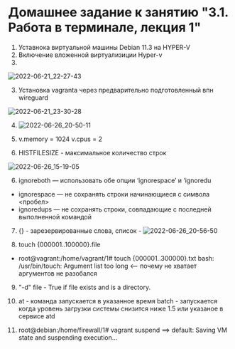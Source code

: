 # Домашнее задание к занятию "3.1. Работа в терминале, лекция 1"

1. Уставнока виртуальной машины Debian 11.3 на HYPER-V
2. Включение вложенной виртуализиции Hyper-v
3. 
![2022-06-21_22-27-43](https://user-images.githubusercontent.com/106722971/175811993-6b8581b6-dc94-4131-887f-2287f68e695c.jpg)

3. Установка vagranta через предварительно подготовленный впн wireguard 

![2022-06-21_23-30-28](https://user-images.githubusercontent.com/106722971/175812171-4fc2a7c1-c6d6-4b72-b54f-04c9d742ea43.png)

4. ![2022-06-26_20-50-11](https://user-images.githubusercontent.com/106722971/175815090-cd164934-8b20-423c-8421-a9d9eede5b94.png)

5.  v.memory = 1024
    v.cpus = 2

5. HISTFILESIZE - максимальное количество строк

![2022-06-26_15-19-05](https://user-images.githubusercontent.com/106722971/175812211-54748f69-e825-4e1b-b7c9-11a48300174a.png)

6. ignoreboth — использовать обе опции ‘ignorespace’ и ‘ignoredu
 - ignorespace — не сохранять строки начинающиеся с символа <пробел>
 - ignoredups — не сохранять строки, совпадающие с последней выполненной командой

7. {} - зарезервированные слова, список - 
 ![2022-06-26_20-56-50](https://user-images.githubusercontent.com/106722971/175815238-40cf07e2-fb4f-40cc-ac2a-7ad6a96119cc.png)
 
8. touch {000001..100000}.file
  - root@vagrant:/home/vagrant/1# touch {000001..300000}.txt
    bash: /usr/bin/touch: Argument list too long <-- почему не хватает аргументов не разобался 
9. "-d" file - True if file exists and is a directory. 

10. at - команда запускается в указанное время
    batch - запускается когда уровень загрузки системы снизится ниже 1.5 или указаное в сервисе atd
    
11. root@debian:/home/firewall/1# vagrant suspend
    ==> default: Saving VM state and suspending execution...

